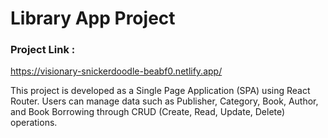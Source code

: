 # Library App Project

### Project Link :

https://visionary-snickerdoodle-beabf0.netlify.app/

This project is developed as a Single Page Application (SPA) using React Router. Users can manage data such as Publisher, Category, Book, Author, and Book Borrowing through CRUD (Create, Read, Update, Delete) operations.
